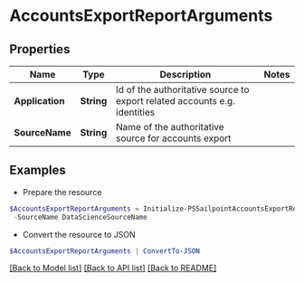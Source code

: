 # AccountsExportReportArguments
## Properties

Name | Type | Description | Notes
------------ | ------------- | ------------- | -------------
**Application** | **String** | Id of the authoritative source to export related accounts e.g. identities | 
**SourceName** | **String** | Name of the authoritative source for accounts export | 

## Examples

- Prepare the resource
```powershell
$AccountsExportReportArguments = Initialize-PSSailpointAccountsExportReportArguments  -Application 2c9180897eSourceIde781782f705b9 `
 -SourceName DataScienceSourceName
```

- Convert the resource to JSON
```powershell
$AccountsExportReportArguments | ConvertTo-JSON
```

[[Back to Model list]](../README.md#documentation-for-models) [[Back to API list]](../README.md#documentation-for-api-endpoints) [[Back to README]](../README.md)


